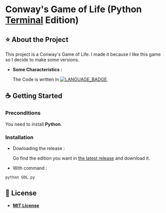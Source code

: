 # Conway's Game of Life (Python <ins>Terminal</ins> Edition)


## ⭐ About the Project

This project is a Conway's Game of Life. I made it because I like this game so I decide to make some versions.

- __Some Characteristics :__

    The Code is written in [![LANGUAGE_BADGE](https://img.shields.io/badge/Python-3.7.7-4173a7?labelColor=f9c414&style=flat&logo=Python)](https://www.python.org).

## ☕ Getting Started

### Preconditions

You need to install **Python**.

### Installation

- Dowloading the release :

    Go find the edition you want in [the latest release](../../releases/latest) and download it.

- With command :
```bash
python GOL.py
```

## 📄 License
- [__MIT License__](LICENSE)
